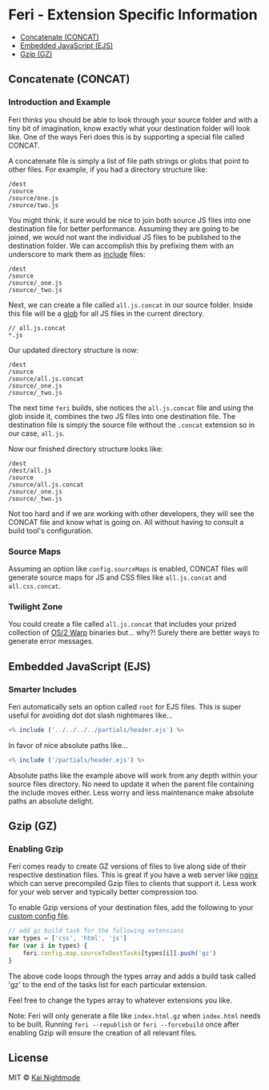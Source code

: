 # Feri - Extension Specific Information

* [Concatenate (CONCAT)](#concatenate-concat)
* [Embedded JavaScript (EJS)](#embedded-javascript-ejs)
* [Gzip (GZ)](#gzip-gz)

## Concatenate (CONCAT)

### Introduction and Example

Feri thinks you should be able to look through your source folder and with a tiny bit of imagination, know exactly what your destination folder will look like. One of the ways Feri does this is by supporting a special file called CONCAT.

A concatenate file is simply a list of file path strings or globs that point to other files. For example, if you had a directory structure like:

```
/dest
/source
/source/one.js
/source/two.js
```

You might think, it sure would be nice to join both source JS files into one destination file for better performance. Assuming they are going to be joined, we would not want the individual JS files to be published to the destination folder. We can accomplish this by prefixing them with an underscore to mark them as [include](../README.md#include-files) files:

```
/dest
/source
/source/_one.js
/source/_two.js
```

Next, we can create a file called `all.js.concat` in our source folder. Inside this file will be a [glob](https://www.npmjs.com/package/glob) for all JS files in the current directory.

```
// all.js.concat
*.js
```

Our updated directory structure is now:

```
/dest
/source
/source/all.js.concat
/source/_one.js
/source/_two.js
```

The next time `feri` builds, she notices the `all.js.concat` file and using the glob inside it, combines the two JS files into one destination file. The destination file is simply the source file without the `.concat` extension so in our case, `all.js`.

Now our finished directory structure looks like:

```
/dest
/dest/all.js
/source
/source/all.js.concat
/source/_one.js
/source/_two.js
```

Not too hard and if we are working with other developers, they will see the CONCAT file and know what is going on. All without having to consult a build tool's configuration.

### Source Maps

Assuming an option like `config.sourceMaps` is enabled, CONCAT files will generate source maps for JS and CSS files like `all.js.concat` and `all.css.concat`.

### Twilight Zone

You could create a file called `all.js.concat` that includes your prized collection of [OS/2 Warp](https://en.wikipedia.org/wiki/OS/2) binaries but... why?! Surely there are better ways to generate error messages.

## Embedded JavaScript (EJS)

### Smarter Includes

Feri automatically sets an option called `root` for EJS files. This is super useful for avoiding dot dot slash nightmares like...

```js
<% include ('../../../../partials/header.ejs') %>
```

In favor of nice absolute paths like...

```js
<% include ('/partials/header.ejs') %>
```

Absolute paths like the example above will work from any depth within your source files directory. No need to update it when the parent file containing the include moves either. Less worry and less maintenance make absolute paths an absolute delight.

## Gzip (GZ)

### Enabling Gzip

Feri comes ready to create GZ versions of files to live along side of their respective destination files. This is great if you have a web server like [nginx](http://wiki.nginx.org/Main) which can serve precompiled Gzip files to clients that support it. Less work for your web server and typically better compression too.

To enable Gzip versions of your destination files, add the following to your [custom config file](../README.md#custom-config-file).

```js
// add gz build task for the following extensions
var types = ['css', 'html', 'js']
for (var i in types) {
    feri.config.map.sourceToDestTasks[types[i]].push('gz')
}
```

The above code loops through the types array and adds a build task called 'gz' to the end of the tasks list for each particular extension.

Feel free to change the types array to whatever extensions you like.

Note: Feri will only generate a file like `index.html.gz` when `index.html` needs to be built. Running `feri --republish` or `feri --forcebuild` once after enabling Gzip will ensure the creation of all relevant files.

## License

MIT © [Kai Nightmode](https://forestmist.org)